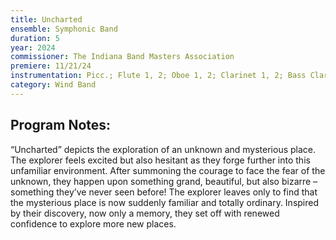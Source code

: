 ```yaml
---
title: Uncharted
ensemble: Symphonic Band
duration: 5
year: 2024
commissioner: The Indiana Band Masters Association
premiere: 11/21/24
instrumentation: Picc.; Flute 1, 2; Oboe 1, 2; Clarinet 1, 2; Bass Clarinet; Bsn. 1, 2; Alto Sax 1, 2; Ten. Sax.; Bari. Sax; Bb Trumpet 1, 2; F Horn; Tbn. 1, 2; Euphonium; Tuba; Timp; 5 Perc. (Marimba, Vibraphone, Chimes, Tam-tam, Sus. Cymbals, Bass Drum)
category: Wind Band
---
```


## Program Notes:

“Uncharted” depicts the exploration of an unknown and mysterious place. The explorer feels excited but also hesitant as they forge further into this unfamiliar environment. After summoning the courage to face the fear of the unknown, they happen upon something grand, beautiful, but also bizarre – something they’ve never seen before! The explorer leaves only to find that the mysterious place is now suddenly familiar and totally ordinary. Inspired by their discovery, now only a memory, they set off with renewed confidence to explore more new places.
